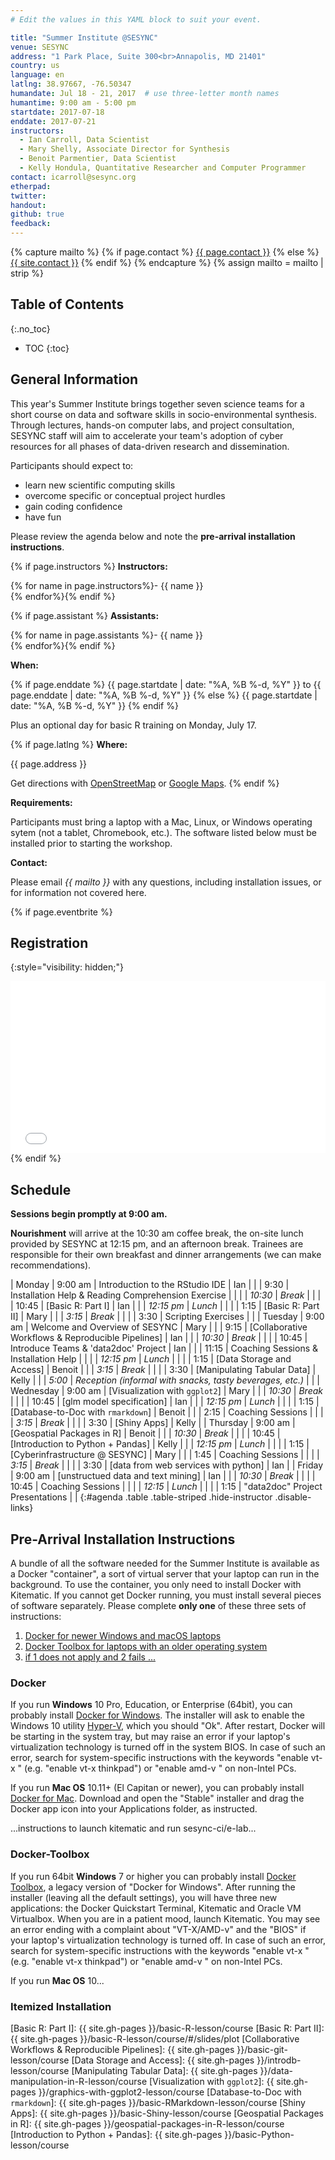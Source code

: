 ```yaml
---
# Edit the values in this YAML block to suit your event.

title: "Summer Institute @SESYNC"
venue: SESYNC
address: "1 Park Place, Suite 300<br>Annapolis, MD 21401"
country: us
language: en
latlng: 38.97667, -76.50347
humandate: Jul 18 - 21, 2017  # use three-letter month names
humantime: 9:00 am - 5:00 pm
startdate: 2017-07-18
enddate: 2017-07-21
instructors:
  - Ian Carroll, Data Scientist
  - Mary Shelly, Associate Director for Synthesis
  - Benoit Parmentier, Data Scientist
  - Kelly Hondula, Quantitative Researcher and Computer Programmer
contact: icarroll@sesync.org
etherpad:
twitter:
handout:
github: true
feedback:
---
```


<!-- Capture additional variables to use below. -->

{% capture mailto %}
{% if page.contact %}
  <a href='mailto:{{page.contact}}'>{{ page.contact }}</a>
{% else %}
  <a href='mailto:{{site.contact}}'>{{ site.contact }}</a>
{% endif %}
{% endcapture %}
{% assign mailto = mailto | strip %}

## Table of Contents
{:.no_toc}

* TOC
{:toc}

## General Information

This year's Summer Institute brings together seven science teams for a short course on data and software skills in socio-environmental synthesis. Through lectures, hands-on computer labs, and project consultation, SESYNC staff will aim to accelerate your team's adoption of cyber resources for all phases of data-driven research and dissemination.

Participants should expect to:

- learn new scientific computing skills
- overcome specific or conceptual project hurdles
- gain coding confidence
- have fun

Please review the agenda below and note the **pre-arrival installation instructions**.

<!-- The next block displays instructors' names if they are available. -->

{% if page.instructors %}
**Instructors:**

{% for name in page.instructors%}- {{ name }}  
{% endfor%}{% endif %}

{% if page.assistant %}
**Assistants:**

{% for name in page.assistants %}- {{ name }}  
{% endfor%}{% endif %}

**When:**

{% if page.enddate %}
{{ page.startdate | date: "%A, %B %-d, %Y" }} to {{ page.enddate | date: "%A, %B %-d, %Y" }}
{% else %}
{{ page.startdate | date: "%A, %B %-d, %Y" }}
{% endif %}

Plus an optional day for basic R training on Monday, July 17.

<!-- The next block displays the address and links to a map showing directions. -->

{% if page.latlng %}
**Where:**

{{ page.address }}
  
Get directions with
<a href="//www.openstreetmap.org/?mlat={{ page.latlng | replace:',','&mlon=' }}&zoom=16">OpenStreetMap</a> or
<a href="//maps.google.com/maps?q={{ page.latlng }}">Google Maps</a>.
{% endif %}

<!-- Modify the next block if there are any special requirements. -->

**Requirements:**

Participants must bring a laptop with a Mac, Linux, or Windows operating sytem (not a tablet, Chromebook, etc.). The software listed below must be installed prior to starting the workshop.

<!--
The following block automatically inserts a contact email address if one has been specified
for the page. If one hasn't, this block inserts the site.contact address in docs/_config.yml.
-->

**Contact:**

Please email *{{ mailto }}* with any questions, including installation issues, or for information not covered here.

<!--
An eventbrite value in the YAML front matter triggers the next block.
-->

{% if page.eventbrite %}
## Registration
{:style="visibility: hidden;"}

<iframe
  src="//eventbrite.com/tickets-external?eid={{ page.eventbrite }}&ref=etckt"
  frameborder="0" height="275" width="100%"
  vspace="0" hspace="0" marginheight="5" marginwidth="5"
  scrolling="auto" allowtransparency="true">
</iframe>
{% endif %}

<!-- Compose the schedule below. -->

## Schedule

**Sessions begin promptly at 9:00 am.**

**Nourishment** will arrive at the 10:30 am coffee break, the on-site lunch provided by SESYNC at 12:15 pm, and an afternoon break. Trainees are responsible for their own breakfast and dinner arrangements (we can make recommendations).

| Monday    | 9:00 am    | Introduction to the RStudio IDE                           | Ian    |
|           | 9:30       | Installation Help & Reading Comprehension Exercise        |        |
|           | *10:30*    | *Break*                                                   |        |
|           | 10:45      | [Basic R: Part I]                                         | Ian    |
|           | *12:15 pm* | *Lunch*                                                   |        |
|           | 1:15       | [Basic R: Part II]                                        | Mary   |
|           | *3:15*     | *Break*                                                   |        |
|           | 3:30       | Scripting Exercises                                       |        |
| Tuesday   | 9:00 am    | Welcome and Overview of SESYNC                            | Mary   |
|           | 9:15       | [Collaborative Workflows & Reproducible Pipelines]        | Ian    |
|           | *10:30*    | *Break*                                                   |        |
|           | 10:45      | Introduce Teams & 'data2doc' Project                      | Ian    |
|           | 11:15      | Coaching Sessions & Installation Help                     |        |
|           | *12:15 pm* | *Lunch*                                                   |        |
|           | 1:15       | [Data Storage and Access]                                 | Benoit |
|           | *3:15*     | *Break*                                                   |        |
|           | 3:30       | [Manipulating Tabular Data]                               | Kelly  |
|           | *5:00*     | *Reception (informal with snacks, tasty beverages, etc.)* |        |
| Wednesday | 9:00 am    | [Visualization with `ggplot2`]                            | Mary   |
|           | *10:30*    | *Break*                                                   |        |
|           | 10:45      | [glm model specification]                                 | Ian    |
|           | *12:15 pm* | *Lunch*                                                   |        |
|           | 1:15       | [Database-to-Doc with `rmarkdown`]                        | Benoit |
|           | 2:15       | Coaching Sessions                                         |        |
|           | *3:15*     | *Break*                                                   |        |
|           | 3:30       | [Shiny Apps]                                              | Kelly  |
| Thursday  | 9:00 am    | [Geospatial Packages in R]                                | Benoit |
|           | *10:30*    | *Break*                                                   |        |
|           | 10:45      | [Introduction to Python + Pandas]                         | Kelly  |
|           | *12:15 pm* | *Lunch*                                                   |        |
|           | 1:15       | [Cyberinfrastructure @ SESYNC]                            | Mary   |
|           | 1:45       | Coaching Sessions                                         |        |
|           | *3:15*     | *Break*                                                   |        |
|           | 3:30       | [data from web services with python]                      | Ian    |
| Friday    | 9:00 am    | [unstructued data and text mining]                        | Ian    |
|           | *10:30*    | *Break*                                                   |        |
|           | 10:45      | Coaching Sessions                                         |        |
|           | *12:15*    | *Lunch*                                                   |        |
|           | 1:15       | "data2doc" Project Presentations                          |        |
{:#agenda .table .table-striped .hide-instructor .disable-links}

<!--
Use the next block to detail pre-arrival installation and download instructions.
Certain standard procedures may be included, e.g. docs/_includes/setup-RStudio.md.
-->

## Pre-Arrival Installation Instructions

A bundle of all the software needed for the Summer Institute is available as a Docker "container", a sort of virtual server that your laptop can run in the background. To use the container, you only need to install Docker with Kitematic. If you cannot get Docker running, you must install several pieces of software separately. Please complete **only one** of these three sets of instructions:

1. [Docker for newer Windows and macOS laptops](#docker)
1. [Docker Toolbox for laptops with an older operating system](#docker-toolbox)
1. [if 1 does not apply and 2 fails ...](#itemized-installation)

### Docker

If you run **Windows** 10 Pro, Education, or Enterprise (64bit), you can probably install [Docker for Windows](https://docs.docker.com/docker-for-windows/install/#install-docker-for-windows). The installer will ask to enable the Windows 10 utility [Hyper-V](https://docs.docker.com/docker-for-windows/troubleshoot/#hyper-v), which you should "Ok". After restart, Docker will be starting in the system tray, but may raise an error if your laptop's virtualization technology is turned off in the system BIOS. In case of such an error, search for system-specific instructions with the keywords "enable vt-x <laptop type>" (e.g. "enable vt-x thinkpad") or "enable amd-v <laptop type>" on non-Intel PCs.

If you run **Mac OS** 10.11+ (El Capitan or newer), you can probably install [Docker for Mac](https://docs.docker.com/docker-for-mac/install/). Download and open the "Stable" installer and drag the Docker app icon into your Applications folder, as instructed.

...instructions to launch kitematic and run sesync-ci/e-lab...

### Docker-Toolbox

If you run 64bit **Windows** 7 or higher you can probably install [Docker Toolbox](https://docs.docker.com/toolbox/toolbox_install_windows/), a legacy version of "Docker for Windows". After running the installer (leaving all the default settings), you will have three new applications: the Docker Quickstart Terminal, Kitematic and Oracle VM Virtualbox. When you are in a patient mood, launch Kitematic. You may see an error ending with a complaint about "VT-X/AMD-v" and the "BIOS" if your laptop's virtualization technology is turned off. In case of such an error, search for system-specific instructions with the keywords "enable vt-x <laptop type>" (e.g. "enable vt-x thinkpad") or "enable amd-v <laptop type>" on non-Intel PCs.

If you run **Mac OS** 10...

### Itemized Installation

<!-- Only use space below for links. -->

[Basic R: Part I]: {{ site.gh-pages }}/basic-R-lesson/course
[Basic R: Part II]: {{ site.gh-pages }}/basic-R-lesson/course/#/slides/plot
[Collaborative Workflows & Reproducible Pipelines]: {{ site.gh-pages }}/basic-git-lesson/course
[Data Storage and Access]: {{ site.gh-pages }}/introdb-lesson/course
[Manipulating Tabular Data]: {{ site.gh-pages }}/data-manipulation-in-R-lesson/course
[Visualization with `ggplot2`]: {{ site.gh-pages }}/graphics-with-ggplot2-lesson/course
[Database-to-Doc with `rmarkdown`]: {{ site.gh-pages }}/basic-RMarkdown-lesson/course
[Shiny Apps]: {{ site.gh-pages }}/basic-Shiny-lesson/course
[Geospatial Packages in R]: {{ site.gh-pages }}/geospatial-packages-in-R-lesson/course
[Introduction to Python + Pandas]: {{ site.gh-pages }}/basic-Python-lesson/course

<!--

# To Do

Monday
- introduction to the RStudio IDE
- scripting exercises

Tuesday
- re-work basic-git-lesson
- add SQL to data storage and access lesson

Wednesday
- glm models lesson
- improve database-to-doc

Thursday
- improve python lesson
- python with web services

Friday
- improve text lesson


-->
